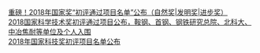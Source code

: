   
[重磅！2018年国家奖“初评通过项目名单”公布（自然奖|发明奖|进步奖）](http://www.dianyue.me/archives/156/mtp0c0afupsksjq6/)  
[2018国家科学技术奖初评通过项目公布，鞍钢、首钢、钢铁研究总院、北科大、中冶焦耐等单位及个人入围](http://www.dianyue.me/archives/021/yjmiltot6i05mp70/)  
[2018年国家科技奖初评项目名单公布](http://www.dianyue.me/archives/607/jgmoi557vuyrb8fd/)